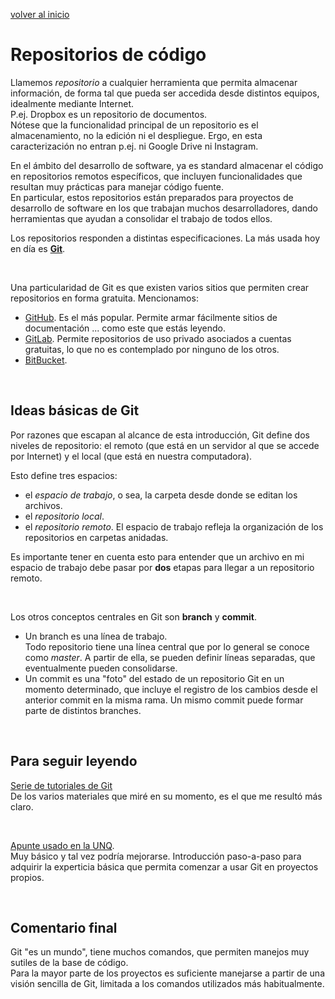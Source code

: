 <style>
.page-header {
    padding-bottom: 50px;
    padding-top: 50px;
}
</style>

[volver al inicio](./index.md)  

# Repositorios de código
Llamemos *repositorio* a cualquier herramienta que permita almacenar información, de forma tal que pueda ser accedida desde distintos equipos, idealmente mediante Internet.  
P.ej. Dropbox es un repositorio de documentos.   
Nótese que la funcionalidad principal de un repositorio es el almacenamiento, no la edición ni el despliegue. Ergo, en esta caracterización no entran p.ej. ni Google Drive ni Instagram.

En el ámbito del desarrollo de software, ya es standard almacenar el código en repositorios remotos específicos, que incluyen funcionalidades que resultan muy prácticas para manejar código fuente.  
En particular, estos repositorios están preparados para proyectos de desarrollo de software en los que trabajan muchos desarrolladores, dando herramientas que ayudan a consolidar el trabajo de todos ellos.

Los repositorios responden a distintas especificaciones. La más usada hoy en día es [**Git**](https://git-scm.com/).

<br/>

Una particularidad de Git es que existen varios sitios que permiten crear repositorios en forma gratuita. Mencionamos:
* [GitHub](https://github.com).
Es el más popular. Permite armar fácilmente sitios de documentación ... como este que estás leyendo.
* [GitLab](https://about.gitlab.com/).
Permite repositorios de uso privado asociados a cuentas gratuitas, lo que no es contemplado por ninguno de los otros.
* [BitBucket](https://bitbucket.org/).

<br/>

## Ideas básicas de Git
Por razones que escapan al alcance de esta introducción, Git define dos niveles de repositorio: el remoto (que está en un servidor al que se accede por Internet) y el local (que está en nuestra computadora).

Esto define tres espacios:
* el *espacio de trabajo*, o sea, la carpeta desde donde se editan los archivos.
* el *repositorio local*.
* el *repositorio remoto*.
El espacio de trabajo refleja la organización de los repositorios en carpetas anidadas.

Es importante tener en cuenta esto para entender que un archivo en mi espacio de trabajo debe pasar por **dos** etapas para llegar a un repositorio remoto.

<br/>

Los otros conceptos centrales en Git son **branch** y **commit**.
* Un branch es una línea de trabajo.  
Todo repositorio tiene una línea central que por lo general se conoce como *master*. A partir de ella, se pueden definir líneas separadas, que eventualmente pueden consolidarse.
* Un commit es una "foto" del estado de un repositorio Git en un momento determinado, que incluye el registro de los cambios desde el anterior commit en la misma rama. Un mismo commit puede formar parte de distintos branches.

<br/>

## Para seguir leyendo

[Serie de tutoriales de Git](https://www.atlassian.com/git/tutorials)  
De los varios materiales que miré en su momento, es el que me resultó más claro.

<br/>

[Apunte usado en la UNQ](https://web-ciu-programacion.github.io/site/material/documentos/apuntes/git-pequenia-introduccion-practica.pdf).  
Muy básico y tal vez podría mejorarse. Introducción paso-a-paso para adquirir la experticia básica que permita comenzar a usar Git en proyectos propios.

<br/>

## Comentario final
Git "es un mundo", tiene muchos comandos, que permiten manejos muy sutiles de la base de código.  
Para la mayor parte de los proyectos es suficiente manejarse a partir de una visión sencilla de Git, limitada a los comandos utilizados más habitualmente.



